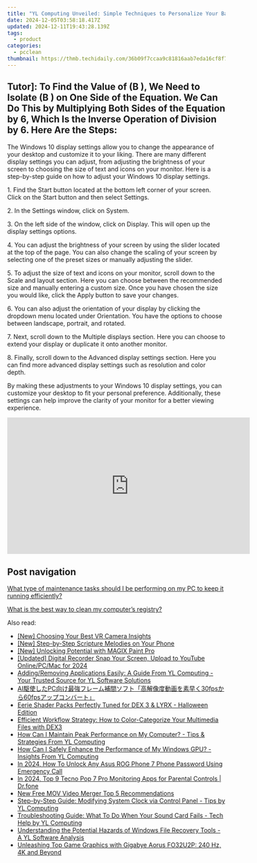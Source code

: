 ```yaml
---
title: "YL Computing Unveiled: Simple Techniques to Personalize Your Background Image on Windows and MacOS Systems"
date: 2024-12-05T03:58:18.417Z
updated: 2024-12-11T19:43:28.139Z
tags:
  - product
categories:
  - pcclean
thumbnail: https://thmb.techidaily.com/36b09f7ccaa9c81816aab7eda16cf8f7440a1a40a70bb2dcfcf0284506d79ec5.jpg
---
```


## Tutor]: To Find the Value of \(B \), We Need to Isolate \(B \) on One Side of the Equation. We Can Do This by Multiplying Both Sides of the Equation by 6, Which Is the Inverse Operation of Division by 6. Here Are the Steps:

The Windows 10 display settings allow you to change the appearance of your desktop and customize it to your liking. There are many different display settings you can adjust, from adjusting the brightness of your screen to choosing the size of text and icons on your monitor. Here is a step-by-step guide on how to adjust your Windows 10 display settings. 

1\. Find the Start button located at the bottom left corner of your screen. Click on the Start button and then select Settings.

2\. In the Settings window, click on System.

3\. On the left side of the window, click on Display. This will open up the display settings options. 

4\. You can adjust the brightness of your screen by using the slider located at the top of the page. You can also change the scaling of your screen by selecting one of the preset sizes or manually adjusting the slider.

5\. To adjust the size of text and icons on your monitor, scroll down to the Scale and layout section. Here you can choose between the recommended size and manually entering a custom size. Once you have chosen the size you would like, click the Apply button to save your changes.

6\. You can also adjust the orientation of your display by clicking the dropdown menu located under Orientation. You have the options to choose between landscape, portrait, and rotated.

7\. Next, scroll down to the Multiple displays section. Here you can choose to extend your display or duplicate it onto another monitor.

8\. Finally, scroll down to the Advanced display settings section. Here you can find more advanced display settings such as resolution and color depth. 

By making these adjustments to your Windows 10 display settings, you can customize your desktop to fit your personal preference. Additionally, these settings can help improve the clarity of your monitor for a better viewing experience.

<!-- affiliate ads begin -->
<iframe width="560" height="315" src="https://www.youtube.com/embed/QPAKth3O_5c?si=3YDfzJAZMDp1gFRz" title="YouTube video player" frameborder="0" allow="accelerometer; autoplay; clipboard-write; encrypted-media; gyroscope; picture-in-picture; web-share" referrerpolicy="strict-origin-when-cross-origin" allowfullscreen></iframe>
<!-- affiliate ads end -->

## Post navigation

[What type of maintenance tasks should I be performing on my PC to keep it running efficiently?](https://tools.techidaily.com/pcclean/products/)

[What is the best way to clean my computer’s registry?](https://tools.techidaily.com/pcclean/products/)

<ins class="adsbygoogle"
     style="display:block"
     data-ad-format="autorelaxed"
     data-ad-client="ca-pub-7571918770474297"
     data-ad-slot="1223367746"></ins>

<ins class="adsbygoogle"
     style="display:block"
     data-ad-client="ca-pub-7571918770474297"
     data-ad-slot="8358498916"
     data-ad-format="auto"
     data-full-width-responsive="true"></ins>

<span class="atpl-alsoreadstyle">Also read:</span>
<div><ul>
<li><a href="https://extra-tips.techidaily.com/new-choosing-your-best-vr-camera-insights/"><u>[New] Choosing Your Best VR Camera Insights</u></a></li>
<li><a href="https://extra-approaches.techidaily.com/new-step-by-step-scripture-melodies-on-your-phone/"><u>[New] Step-by-Step Scripture Melodies on Your Phone</u></a></li>
<li><a href="https://fox-cloud.techidaily.com/new-unlocking-potential-with-magix-paint-pro/"><u>[New] Unlocking Potential with MAGIX Paint Pro</u></a></li>
<li><a href="https://youtube-lab.techidaily.com/ed-digital-recorder-snap-your-screen-upload-to-youtube-onlinepcmac-for-2024/"><u>[Updated] Digital Recorder Snap Your Screen, Upload to YouTube Online/PC/Mac for 2024</u></a></li>
<li><a href="https://discover-bits.techidaily.com/addingremoving-applications-easily-a-guide-from-yl-computing-your-trusted-source-for-yl-software-solutions/"><u>Adding/Removing Applications Easily: A Guide From YL Computing - Your Trusted Source for YL Software Solutions</u></a></li>
<li><a href="https://eaxpv-info.techidaily.com/aipc30fps60fps/"><u>AI駆使したPC向け最強フレーム補間ソフト「高解像度動画を素早く30fpsから60fpsアップコンバート」</u></a></li>
<li><a href="https://discover-bits.techidaily.com/eerie-shader-packs-perfectly-tuned-for-dex-3-and-lyrx-halloween-edition/"><u>Eerie Shader Packs Perfectly Tuned for DEX 3 & LYRX - Halloween Edition</u></a></li>
<li><a href="https://discover-bits.techidaily.com/efficient-workflow-strategy-how-to-color-categorize-your-multimedia-files-with-dex3/"><u>Efficient Workflow Strategy: How to Color-Categorize Your Multimedia Files with DEX3</u></a></li>
<li><a href="https://discover-bits.techidaily.com/how-can-i-maintain-peak-performance-on-my-computer-tips-and-strategies-from-yl-computing/"><u>How Can I Maintain Peak Performance on My Computer? - Tips & Strategies From YL Computing</u></a></li>
<li><a href="https://discover-bits.techidaily.com/how-can-i-safely-enhance-the-performance-of-my-windows-gpu-insights-from-yl-computing/"><u>How Can I Safely Enhance the Performance of My Windows GPU? - Insights From YL Computing</u></a></li>
<li><a href="https://android-unlock.techidaily.com/in-2024-how-to-unlock-any-asus-rog-phone-7-phone-password-using-emergency-call-by-drfone-android/"><u>In 2024, How To Unlock Any Asus ROG Phone 7 Phone Password Using Emergency Call</u></a></li>
<li><a href="https://android-location-track.techidaily.com/in-2024-top-9-tecno-pop-7-pro-monitoring-apps-for-parental-controls-drfone-by-drfone-virtual-android/"><u>In 2024, Top 9 Tecno Pop 7 Pro Monitoring Apps for Parental Controls | Dr.fone</u></a></li>
<li><a href="https://video-ai-editor.techidaily.com/new-free-mov-video-merger-top-5-recommendations/"><u>New Free MOV Video Merger Top 5 Recommendations</u></a></li>
<li><a href="https://discover-bits.techidaily.com/step-by-step-guide-modifying-system-clock-via-control-panel-tips-by-yl-computing/"><u>Step-by-Step Guide: Modifying System Clock via Control Panel - Tips by YL Computing</u></a></li>
<li><a href="https://discover-bits.techidaily.com/troubleshooting-guide-what-to-do-when-your-sound-card-fails-tech-help-by-yl-computing/"><u>Troubleshooting Guide: What To Do When Your Sound Card Fails - Tech Help by YL Computing</u></a></li>
<li><a href="https://discover-bits.techidaily.com/understanding-the-potential-hazards-of-windows-file-recovery-tools-a-yl-software-analysis/"><u>Understanding the Potential Hazards of Windows File Recovery Tools - A YL Software Analysis</u></a></li>
<li><a href="https://hardware-tips.techidaily.com/1723862781819-unleashing-top-game-graphics-with-gigabye-aorus-fo32u2p-240-hz-4k-and-beyond/"><u>Unleashing Top Game Graphics with Gigabye Aorus FO32U2P: 240 Hz, 4K and Beyond</u></a></li>
</ul></div>

